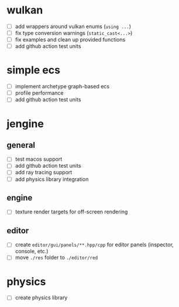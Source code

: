 # wulkan
- [ ] add wrappers around vulkan enums (`using ...`)
- [ ] fix type conversion warnings (`static_cast<...>`)
- [ ] fix examples and clean up provided functions
- [ ] add github action test units

# simple ecs
- [ ] implement archetype graph-based ecs
- [ ] profile performance
- [ ] add github action test units

# jengine
## general
- [ ] test macos support
- [ ] add github action test units
- [ ] add ray tracing support
- [ ] add physics library integration

## engine
- [ ] texture render targets for off-screen rendering

## editor
- [ ] create `editor/gui/panels/**.hpp/cpp` for editor panels (inspector, console, etc.)
- [ ] move `./res` folder to `./editor/red`

# physics
- [ ] create physics library
